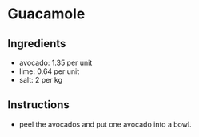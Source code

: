 # Guacamole
## Ingredients
* avocado: 1.35 per unit
* lime: 0.64 per unit
* salt: 2 per kg

## Instructions
* peel the avocados and put one avocado into a bowl.

